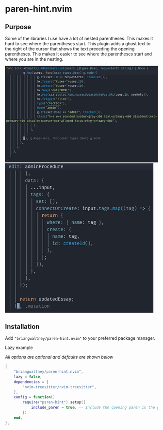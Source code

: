 # paren-hint.nvim

## Purpose

Some of the libraries I use have a lot of nested parentheses. This makes it hard to see where the parentheses start. This plugin adds a ghost text to the right of the cursor that shows the text preceding the opening parentheses. This makes it easier to see where the parentheses start and where you are in the nesting.

![Example of Go code showing the ghost text](./goSS.jpg)
![Example of js code showing the ghost text](./jsSS.jpg)

## Installation

Add `"briangwaltney/paren-hint.nvim"` to your preferred package manager.

Lazy example

_All options are optional and defaults are shown below_

```lua
{
    "briangwaltney/paren-hint.nvim",
    lazy = false,
    dependencies = {
        "nvim-treesitter/nvim-treesitter",
    },
    config = function()
        require("paren-hint").setup({
            include_paren = true, -- Include the opening paren in the ghost text
        })
    end,
},
```
